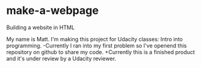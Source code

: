 # make-a-webpage
Building a website in HTML 
 
 My name is Matt. I'm making this project for Udacity classes: Intro into programming.
-Currently I ran into my first problem so I've openend this repository on github to share my code. 
+Currently this is a finished product and it's under review by a Udacity reviewer. 
